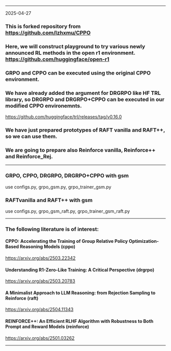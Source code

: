
---

2025-04-27

### This is forked repository from https://github.com/lzhxmu/CPPO

### Here, we will construct playground to try various newly announced RL methods in the open r1 environment. https://github.com/huggingface/open-r1

### GRPO and CPPO can be executed using the original CPPO environment.

### We have already added the argument for DRGRPO like HF TRL library, so DRGRPO and DRGRPO+CPPO can be executed in our modified CPPO environemnts.
https://github.com/huggingface/trl/releases/tag/v0.16.0

### We have just prepared prototypes of RAFT vanilla and RAFT++, so we can use them.

### We are going to prepare also Reinforce vanilla, Reinforce++ and Reinforce_Rej.

---

### GRPO, CPPO, DRGRPO, DRGRPO+CPPO with gsm
use configs.py, grpo_gsm.py, grpo_trainer_gsm.py

### RAFTvanilla and RAFT++ with gsm
use configs.py, grpo_gsm_raft.py, grpo_trainer_gsm_raft.py

---

### The following literature is of interest:

#### CPPO: Accelerating the Training of Group Relative Policy Optimization-Based Reasoning Models (cppo)
https://arxiv.org/abs/2503.22342

#### Understanding R1-Zero-Like Training: A Critical Perspective (drgrpo)
https://arxiv.org/abs/2503.20783

#### A Minimalist Approach to LLM Reasoning: from Rejection Sampling to Reinforce (raft)
https://arxiv.org/abs/2504.11343

#### REINFORCE++: An Efficient RLHF Algorithm with Robustness to Both Prompt and Reward Models (reinforce)
https://arxiv.org/abs/2501.03262

---
